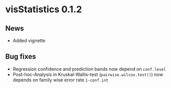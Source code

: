 # visStatistics 0.1.2

## News

-   Added vignette

## Bug fixes

-   Regression confidence and prediction bands now depend on `conf.level`
-   Post-hoc-Analysis in Kruskal-Wallis-test (`pairwise.wilcox.test()`) now depends on family wise error rate `1-conf.int`
